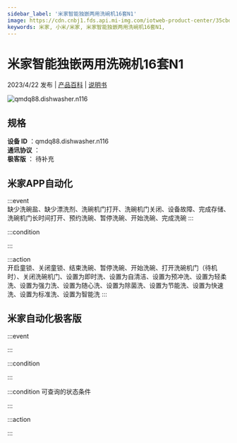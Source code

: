 ```yaml
---
sidebar_label: '米家智能独嵌两用洗碗机16套N1'
image: https://cdn.cnbj1.fds.api.mi-img.com/iotweb-product-center/35cbdcedc50086039bd18e7c8905e33c_1665639567861.png?GalaxyAccessKeyId=AKVGLQWBOVIRQ3XLEW&Expires=9223372036854775807&Signature=Wiu1S9r7i2UMkM3XXh/5PFa5zYc=
keywords: 米家, 小米/米家, 米家智能独嵌两用洗碗机16套N1, 
---
```

# 米家智能独嵌两用洗碗机16套N1

2023/4/22 发布 | [产品百科](https://home.mi.com/webapp/content/baike/product/index.html?model=qmdq88.dishwasher.n116/) | [说明书](https://home.mi.com/views/introduction.html?model=qmdq88.dishwasher.n116&region=cn)

![qmdq88.dishwasher.n116](https://cdn.cnbj1.fds.api.mi-img.com/iotweb-product-center/35cbdcedc50086039bd18e7c8905e33c_1665639567861.png?GalaxyAccessKeyId=AKVGLQWBOVIRQ3XLEW&Expires=9223372036854775807&Signature=Wiu1S9r7i2UMkM3XXh/5PFa5zYc=)

## 规格  
> 
**设备 ID** ：qmdq88.dishwasher.n116  
**通讯协议** ：  
**极客版**  ： 待补充 


## 米家APP自动化  

:::event  
缺少洗碗盐、缺少漂洗剂、洗碗机门打开、洗碗机门关闭、设备故障、完成存储、洗碗机门长时间打开、预约洗碗、暂停洗碗、开始洗碗、完成洗碗
:::

:::condition  

:::

:::action   
开启童锁、关闭童锁、结束洗碗、暂停洗碗、开始洗碗、打开洗碗机门（待机时）、关闭洗碗机门、设置为即时洗、设置为自清洁、设置为预冲洗、设置为轻柔洗、设置为强力洗、设置为随心洗、设置为除菌洗、设置为节能洗、设置为快速洗、设置为标准洗、设置为智能洗
:::

## 米家自动化极客版  

:::event  

:::

:::condition  

:::

:::condition 可查询的状态条件  

:::

:::action  

:::

        

